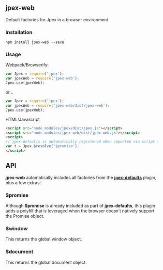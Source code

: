 ## jpex-web
Default factories for Jpex in a browser environment

### Installation
`npm install jpex-web --save`

### Usage
Webpack/Browserify:
```javascript
var Jpex = require('jpex');
var jpexWeb = require('jpex-web');
Jpex.use(jpexWeb);
```
or...
```javascript
var Jpex = require('jpex');
var jpexWeb = require('jpex-web/dist/jpex-web');
Jpex.use(jpexWeb);
```

HTML/Javascript
```html
<script src="node_modules/jpex/dist/jpex.js"></script>
<script src="node_modules/jpex-web/dist/jpex-web.js"></script>
<script>
// jpex-defaults is automatically registered when imported via script tags
var t = Jpex.$resolve('$promise');
</script>
```

## API
**jpex-web** automatically includes all factories from the [**jpex-defaults**](/plugins/jpex-defaults) plugin, plus a few extras:

### $promise
Although **$promise** is already included as part of **jpex-defaults**, this plugin adds a polyfill that is leveraged when the browser doesn't natively support the Promise object.

### $window
This returns the global window object.

### $document
This returns the global document object.
